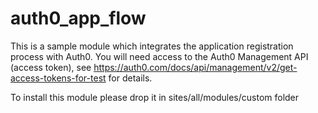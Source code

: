 # auth0_app_flow

This is a sample module which integrates the application registration process with Auth0. You will need access to the Auth0 Management API (access token), see https://auth0.com/docs/api/management/v2/get-access-tokens-for-test for details.

To install this module please drop it in sites/all/modules/custom folder
